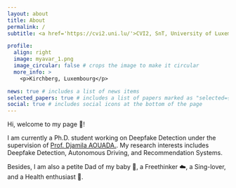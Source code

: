 ```yaml
---
layout: about
title: About
permalink: /
subtitle: <a href='https://cvi2.uni.lu/'>CVI2, SnT, University of Luxembourg</a>. Kirchberg, Luxembourg.

profile:
  align: right
  image: myavar_1.png
  image_circular: false # crops the image to make it circular
  more_info: >
    <p>Kirchberg, Luxembourg</p>

news: true # includes a list of news items
selected_papers: true # includes a list of papers marked as "selected={true}"
social: true # includes social icons at the bottom of the page
---
```


Hi, welcome to my page :milky_way:!

I am currently a Ph.D. student working on Deepfake Detection under the supervision of <a href="https://cvi2.uni.lu/profile-djamila-aouada/">Prof. Djamila AOUADA.</a>. My research interests includes Deepfake Detection, Autonomous Driving, and Recommendation Systems.

Besides, I am also a petite Dad of my baby :orange:, a Freethinker :cloud:, a Sing-lover, and a Health enthusiast :running:.

